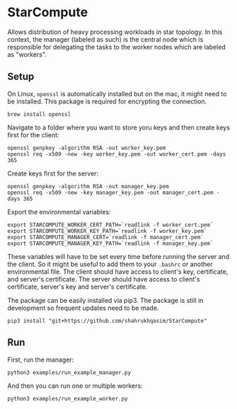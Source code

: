# StarCompute

Allows distribution of heavy processing workloads in star topology. In this context, the manager (labeled as such) is
the central node which is responsible for delegating the tasks to the worker nodes which are labeled as "workers".

## Setup

On Linux, `openssl` is automatically installed but on the mac, it might need to be installed. This
package is required for encrypting the connection.
```
brew install openssl
```

Navigate to a folder where you want to store yoru keys and then create keys first for the client:
```
openssl genpkey -algorithm RSA -out worker_key.pem
openssl req -x509 -new -key worker_key.pem -out worker_cert.pem -days 365
```
Create keys first for the server:
```
openssl genpkey -algorithm RSA -out manager_key.pem
openssl req -x509 -new -key manager_key.pem -out manager_cert.pem -days 365
```

Export the environmental variables:
```
export STARCOMPUTE_WORKER_CERT_PATH=`readlink -f worker_cert.pem`
export STARCOMPUTE_WORKER_KEY_PATH=`readlink -f worker_key.pem`
export STARCOMPUTE_MANAGER_CERT=`readlink -f manager_cert.pem`
export STARCOMPUTE_MANAGER_KEY_PATH=`readlink -f manager_key.pem`

```
These variables will have to be set every time before running the server and the client. So it might be useful to add
them to your `.bashrc` or another environmental file. The client should have access to client's key, certificate, and
server's certificate. The server should have access to client's certificate, server's key and server's certificate.

The package can be easily installed via pip3. The package is still in development so frequent updates need to be made.
```
pip3 install "git+https://github.com/shahrukhqasim/StarCompute"
```

## Run
First, run the manager:
```
python3 examples/run_example_manager.py
```
And then you can run one or multiple workers:
```
python3 examples/run_example_worker.py
```